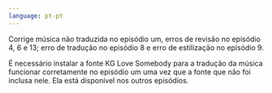 ```yaml
---
language: pt-pt
---
```


Corrige música não traduzida no episódio um, erros de revisão no episódio 4, 6 e 13; erro de tradução no episódio 8 e erro de estilização no episódio 9.

É necessário instalar a fonte KG Love Somebody para a tradução da música funcionar corretamente no episódio um uma vez que a fonte que não foi inclusa nele. Ela está disponível nos outros episódios.
